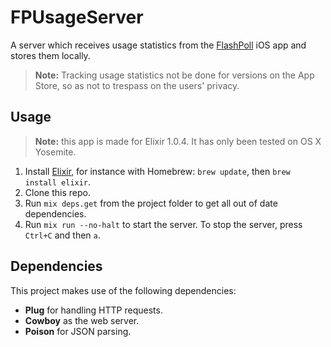 FPUsageServer
=============

A server which receives usage statistics from the [FlashPoll](http://www.flashpoll.eu/en/home) iOS app and stores them locally.

> **Note:** Tracking usage statistics not be done for versions on the App Store, so as not to trespass on the users' privacy.

## Usage

> **Note:** this app is made for Elixir 1.0.4. It has only been tested on OS X Yosemite.

1. Install [Elixir](http://elixir-lang.org/install.html), for instance with Homebrew: `brew update`, then `brew install elixir`.
2. Clone this repo.
3. Run `mix deps.get` from the project folder to get all out of date dependencies.
4. Run `mix run --no-halt` to start the server. To stop the server, press `Ctrl+C` and then `a`.

## Dependencies

This project makes use of the following dependencies:

* **Plug** for handling HTTP requests.
* **Cowboy** as the web server.
* **Poison** for JSON parsing.